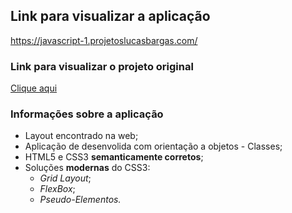 ## Link para visualizar a aplicação
<https://javascript-1.projetoslucasbargas.com/>

### Link para visualizar o projeto original
[Clique aqui](https://bootstrapmade.com/demo/Restaurantly/)

### Informações sobre a aplicação
* Layout encontrado na web; 
* Aplicação de desenvolida com orientação a objetos - Classes;
* HTML5 e CSS3 **semanticamente corretos**;
* Soluções **modernas** do CSS3: 
    * *Grid Layout*;
    * *FlexBox*;
    * *Pseudo-Elementos.*